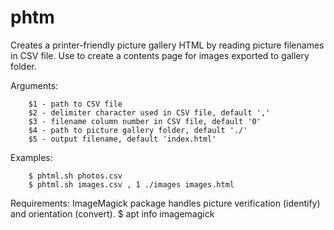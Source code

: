 # phtm

Creates a printer-friendly picture gallery HTML by reading picture filenames in CSV file. Use to create a contents page for images exported to gallery folder. 

Arguments:
```
	$1 - path to CSV file
	$2 - delimiter character used in CSV file, default ','
	$3 - filename column number in CSV file, default '0'
	$4 - path to picture gallery folder, default './'
	$5 - output filename, default 'index.html'
```
Examples:
```
	$ phtml.sh photos.csv
	$ phtml.sh images.csv , 1 ./images images.html
```
Requirements:
	ImageMagick package handles picture verification (identify) and orientation (convert).
	$ apt info imagemagick
